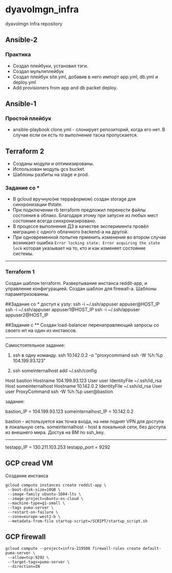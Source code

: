 # dyavolmgn_infra
dyavolmgn Infra repository

## Ansible-2
### Практика
 - Создал плейбуки, установил тэги. 
 - Создал мультиплейбук
 - Создал плейбук site.yml, добавив в него импорт app.yml, db.yml и deploy.yml 
 - Add provisioners from app and db packet deploy.

## Ansible-1

### Простой плейбук
* ansible-playbook clone.yml - слонирует репозиторий, когда его нет. В случае если он есть то выполнение таска пропускается. 

## Terraform 2

* Созданы модули и оптимизированы. 
* Использован модуль gcs bucket.
* Шаблоны разбиты на stage и prod.

### Задание со * 

* В gcloud вручную(не терраформом) создан storage для синхронизации tfstate.
* При подключении rb terraform предложил перенести файлы состояния в облако. Благодаря этому при запуске из любых мест состояние всегда синхронизировано.
* В процессе выполнения ДЗ в качестве эксперимента провёл миграцию с одного облачного backend-а на другой.
* При одновременной попытке прменить изменения во втором случае возникает ошибка `Error locking state: Error acquiring the state lock` которая указывает на то, кто и как изменяет состояние системы.


------
### Terraform 1
Создан шаблон terraform.
Развертывание инстанса reddit-app, и управление конфигурацией.
Создан шаблон для firewall-а.
Шаблоны параметризованны.

##Задание со *
доступ к узлу:
ssh -i ~/.ssh/appuser appuser@HOST_IP
ssh -i ~/.ssh/appuser appuser1@HOST_IP
ssh -i ~/.ssh/appuser appuser2@HOST_IP

##Задание с **
Создан load-balancer перенаправляющий запросы со своего ип на один из инстансов.

------
Самостоятельное задание:
1. ssh в одну команду.
ssh 10.142.0.2 -o "proxycommand ssh -W %h:%p  104.199.93.123"

2.  ssh someinternalhost
add  ~/.ssh/config

Host bastion
  Hostname 104.199.93.123
  User user
  IdentityFile  ~/.ssh/id_rsa
Host someinternalhost
  Hostname 10.142.0.2
  IdentityFile  ~/.ssh/id_rsa
  User user
  ProxyCommand ssh -W %h:%p  user@bastion

задание:

bastion_IP = 104.199.93.123
someinternalhost_IP = 10.142.0.2

bastion - истользуется как точка входа, на нем поднят VPN для доступа в локальную сеть.
someinternalhost - host в локальной сети, без доступа из внешнего мира.
Достув на ВМ по ssh_key.

------
testapp_IP = 130.211.103.253
testapp_port = 9292

##  GCP cread VM
Создание инстанса
```
gcloud compute instances create reddit-app \ 
 --boot-disk-size=10GB \ 
 --image-family ubuntu-1604-lts \ 
 --image-project=ubuntu-os-cloud \ 
 --machine-type=g1-small \ 
 --tags puma-server \ 
 --restart-on-failure \ 
 --zone=europe-west1-b \
 --metadata-from-file startup-script=/SCRIPT/startup_script.sh
```
## GCP firewall
```
gcloud compute --project=infra-219508 firewall-rules create default-puma-server \
 --allow=tcp:9292 \
 --target-tags=puma-server \
 --direction=IN
```

